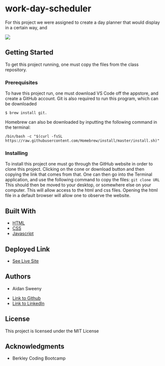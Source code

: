 # work-day-scheduler
For this project we were assigned to create a day planner that would display in a certain way, and 

![](Password-Generator.gif)

## Getting Started

To get this project running, one must copy the files from the class repository.

### Prerequisites

To have this project run, one must download VS Code off the appstore, and create a GitHub account. Git is also required to run this program, which can be downloaded 

```
$ brew install git. 
```
Homebrew can also be downloaded by inputting the following command in the terminal:
```
/bin/bash -c "$(curl -fsSL https://raw.githubusercontent.com/Homebrew/install/master/install.sh)"
```

### Installing

To install this project one must go through the GitHub website in order to clone this project. Clicking on the cone or download button and then copying the link that comes from that. One can then go into the Terminal application, and use the following command to copy the files:
`
git clone URL
`
This should then be moved to your desktop, or somewhere else on your computer. This will allow access to the html and css files. Opening the html file in a default browser will allow one to observe the website.

## Built With

* [HTML](https://developer.mozilla.org/en-US/docs/Web/HTML)
* [CSS](https://developer.mozilla.org/en-US/docs/Web/CSS)
* [Javascript](https://developer.mozilla.org/en-US/docs/Web/JavaScript)

## Deployed Link

* [See Live Site](https://aidansweeny.github.io/password-generator/)

## Authors

* Aidan Sweeny

- [Link to Github](https://github.com/AidanSweeny)
- [Link to LinkedIn](https://www.linkedin.com/in/aidan-sweeny-81075030/)

## License

This project is licensed under the MIT License 

## Acknowledgments

* Berkley Coding Bootcamp

